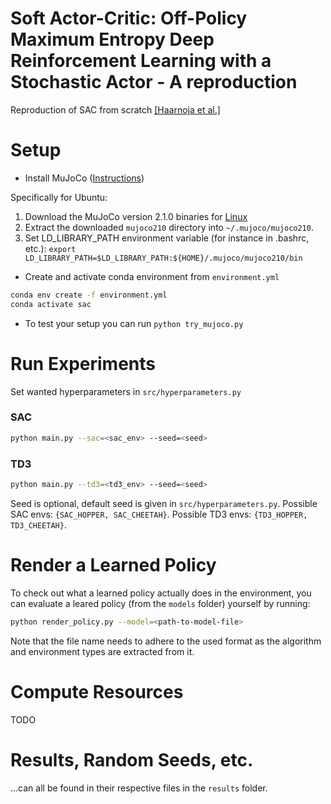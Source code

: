 # Soft Actor-Critic: Off-Policy Maximum Entropy Deep Reinforcement Learning with a Stochastic Actor -  A reproduction
Reproduction of SAC from scratch [[Haarnoja et al.]](https://arxiv.org/pdf/1801.01290.pdf)

# Setup

- Install MuJoCo ([Instructions](https://github.com/openai/mujoco-py)) 

Specifically for Ubuntu:
1. Download the MuJoCo version 2.1.0 binaries for [Linux](https://mujoco.org/download/mujoco210-linux-x86_64.tar.gz)
2. Extract the downloaded `mujoco210` directory into `~/.mujoco/mujoco210`.
3. Set LD_LIBRARY_PATH environment variable (for instance in .bashrc, etc.): `export LD_LIBRARY_PATH=$LD_LIBRARY_PATH:${HOME}/.mujoco/mujoco210/bin`

- Create and activate conda environment from `environment.yml`

```sh
conda env create -f environment.yml
conda activate sac
```

- To test your setup you can run `python try_mujoco.py`

# Run Experiments

Set wanted hyperparameters in `src/hyperparameters.py`

### SAC
```sh
python main.py --sac=<sac_env> --seed=<seed>
```

### TD3
```sh
python main.py --td3=<td3_env> --seed=<seed>
```

Seed is optional, default seed is given in `src/hyperparameters.py`.
Possible SAC envs: `{SAC_HOPPER, SAC_CHEETAH}`.
Possible TD3 envs: `{TD3_HOPPER, TD3_CHEETAH}`.

# Render a Learned Policy

To check out what a learned policy actually does in the environment, you can evaluate a leared policy (from the `models` folder) yourself by running:

```sh
python render_policy.py --model=<path-to-model-file>
```

Note that the file name needs to adhere to the used format as the algorithm and environment types are extracted from it.

# Compute Resources
TODO

# Results, Random Seeds, etc.

...can all be found in their respective files in the `results` folder.